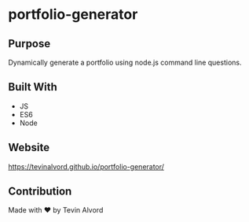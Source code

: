 # portfolio-generator

## Purpose
Dynamically generate a portfolio using node.js command line questions.

## Built With
* JS
* ES6
* Node

## Website
https://tevinalvord.github.io/portfolio-generator/

## Contribution
Made with ❤️ by Tevin Alvord